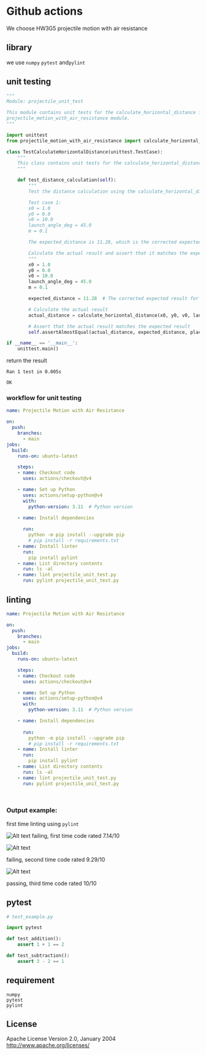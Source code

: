 # Github actions

We choose HW3G5 projectile motion with air resistance

## library

we use `numpy` `pytest` and`pylint`

## unit testing

```python
"""
Module: projectile_unit_test

This module contains unit tests for the calculate_horizontal_distance function in the
projectile_motion_with_air_resistance module.
"""

import unittest
from projectile_motion_with_air_resistance import calculate_horizontal_distance

class TestCalculateHorizontalDistance(unittest.TestCase):
    """
    This class contains unit tests for the calculate_horizontal_distance function.
    """

    def test_distance_calculation(self):
        """
        Test the distance calculation using the calculate_horizontal_distance function.

        Test case 1:
        x0 = 1.0
        y0 = 0.0
        v0 = 10.0
        launch_angle_deg = 45.0
        m = 0.1

        The expected_distance is 11.28, which is the corrected expected result for these inputs.

        Calculate the actual result and assert that it matches the expected result.
        """
        x0 = 1.0
        y0 = 0.0
        v0 = 10.0
        launch_angle_deg = 45.0
        m = 0.1

        expected_distance = 11.28  # The corrected expected result for these inputs

        # Calculate the actual result
        actual_distance = calculate_horizontal_distance(x0, y0, v0, launch_angle_deg, m)

        # Assert that the actual result matches the expected result
        self.assertAlmostEqual(actual_distance, expected_distance, places=1)

if __name__ == '__main__':
    unittest.main()
```
return the result
```
Ran 1 test in 0.005s

OK
```
### workflow for unit testing

```yml
name: Projectile Motion with Air Resistance

on:
  push:
    branches:
      - main
jobs:
  build:
    runs-on: ubuntu-latest

    steps:
    - name: Checkout code
      uses: actions/checkout@v4

    - name: Set up Python
      uses: actions/setup-python@v4
      with:
        python-version: 3.11  # Python version

    - name: Install dependencies
      
      run:
        python -m pip install --upgrade pip
        # pip install -r requirements.txt  
    - name: Install linter
      run:
        pip install pylint
    - name: List directory contents
      run: ls -al
    - name: lint projectile_unit_test.py
      run: pylint projectile_unit_test.py  
```

## linting

```yml
name: Projectile Motion with Air Resistance

on:
  push:
    branches:
      - main
jobs:
  build:
    runs-on: ubuntu-latest

    steps:
    - name: Checkout code
      uses: actions/checkout@v4

    - name: Set up Python
      uses: actions/setup-python@v4
      with:
        python-version: 3.11  # Python version

    - name: Install dependencies
      
      run:
        python -m pip install --upgrade pip
        # pip install -r requirements.txt  
    - name: Install linter
      run:
        pip install pylint
    - name: List directory contents
      run: ls -al
    - name: lint projectile_unit_test.py
      run: pylint projectile_unit_test.py  

    
```


### Output example:
first time linting using `pylint` 

![Alt text](https://user-images.githubusercontent.com/143649458/275564730-f8f09bf0-73e6-444b-9a1e-f8d748c1bf6b.png)
failing, first time code rated 7.14/10


![Alt text](https://user-images.githubusercontent.com/143649458/275567084-af4e83d4-509e-4ef1-abeb-8abf4ee4190b.png)

failing, second time code rated 9.29/10



![Alt text](https://user-images.githubusercontent.com/143649458/275569033-72a9e4f2-d7e7-46ee-8a52-19d57d9d6202.png)

passing, third time code rated 10/10

## pytest

```python
# test_example.py

import pytest

def test_addition():
    assert 1 + 1 == 2

def test_subtraction():
    assert 3 - 2 == 1

```
## requirement

```
numpy
pytest
pylint
```

## License

Apache License Version 2.0, January 2004
http://www.apache.org/licenses/


